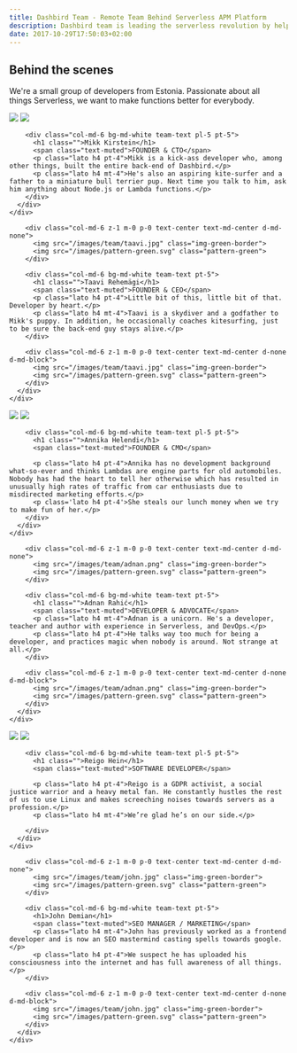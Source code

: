 ```yaml
---
title: Dashbird Team - Remote Team Behind Serverless APM Platform
description: Dashbird team is leading the serverless revolution by helping software engineers to build better FaaS apps. We're hiring!
date: 2017-10-29T17:50:03+02:00
---
```


<section class="container-fluid dark-bg">
  <div class="row">
    <div class="col text-center mt-5">
      <h1 class="mb-4">Behind the scenes</h1>
      <p class="h4 lato">We're a small group of developers from Estonia. Passionate about all<br>
things Serverless, we want to make functions better for everybody.</p>
    </div>
  </div>

  <div class="row justify-content-md-center align-items-center mt-5">
    <div class="col-md-9 mb-5">
      <div class="row">
        <div class="col-md-6 z-1 m-0 p-0 text-center text-md-center">
          <img src="/images/team/mikk.jpg" class="img-blue-border">
          <img src="/images/pattern-blue.svg" class="pattern-blue">
        </div>

        <div class="col-md-6 bg-md-white team-text pl-5 pt-5">
          <h1 class="">Mikk Kirstein</h1>
          <span class="text-muted">FOUNDER & CTO</span>
          <p class="lato h4 pt-4">Mikk is a kick-ass developer who, among other things, built the entire back-end of Dashbird.</p>
          <p class="lato h4 mt-4">He's also an aspiring kite-surfer and a father to a miniature bull terrier pup. Next time you talk to him, ask him anything about Node.js or Lambda functions.</p>
        </div>
      </div>
    </div>
  </div>

  <div class="row justify-content-md-center align-items-center mt-5">
    <div class="col-md-9 mb-5">
      <div class="row">

        <div class="col-md-6 z-1 m-0 p-0 text-center text-md-center d-md-none">
          <img src="/images/team/taavi.jpg" class="img-green-border">
          <img src="/images/pattern-green.svg" class="pattern-green">
        </div>

        <div class="col-md-6 bg-md-white team-text pt-5">
          <h1 class="">Taavi Rehemägi</h1>
          <span class="text-muted">FOUNDER & CEO</span>
          <p class="lato h4 pt-4">Little bit of this, little bit of that. Developer by heart.</p>
          <p class="lato h4 mt-4">Taavi is a skydiver and a godfather to Mikk's puppy. In addition, he occasionally coaches kitesurfing, just to be sure the back-end guy stays alive.</p>
        </div>

        <div class="col-md-6 z-1 m-0 p-0 text-center text-md-center d-none d-md-block">
          <img src="/images/team/taavi.jpg" class="img-green-border">
          <img src="/images/pattern-green.svg" class="pattern-green">
        </div>
      </div>
    </div>
  </div>

  <div class="row justify-content-md-center align-items-center mt-5">
    <div class="col-md-9 mb-5">
      <div class="row">
        <div class="col-md-6 z-1 m-0 p-0 text-center text-md-center">
          <img src="/images/team/annika1.jpg" class="img-blue-border">
          <img src="/images/pattern-blue.svg" class="pattern-blue">
        </div>

        <div class="col-md-6 bg-md-white team-text pl-5 pt-5">
          <h1 class="">Annika Helendi</h1>
          <span class="text-muted">FOUNDER & CMO</span>

          <p class="lato h4 pt-4">Annika has no development background what-so-ever and thinks Lambdas are engine parts for old automobiles. Nobody has had the heart to tell her otherwise which has resulted in unusually high rates of traffic from car enthusiasts due to misdirected marketing efforts.</p>
          <p class='lato h4 pt-4'>She steals our lunch money when we try to make fun of her.</p>
        </div>
      </div>
    </div>
  </div>

  <div class="row justify-content-md-center align-items-center mt-5">
    <div class="col-md-9 mb-5">
      <div class="row">

        <div class="col-md-6 z-1 m-0 p-0 text-center text-md-center d-md-none">
          <img src="/images/team/adnan.png" class="img-green-border">
          <img src="/images/pattern-green.svg" class="pattern-green">
        </div>

        <div class="col-md-6 bg-md-white team-text pt-5">
          <h1 class="">Adnan Rahić</h1>
          <span class="text-muted">DEVELOPER & ADVOCATE</span>
          <p class="lato h4 mt-4">Adnan is a unicorn. He's a developer, teacher and author with experience in Serverless, and DevOps.</p>
          <p class="lato h4 pt-4">He talks way too much for being a developer, and practices magic when nobody is around. Not strange at all.</p>
        </div>

        <div class="col-md-6 z-1 m-0 p-0 text-center text-md-center d-none d-md-block">
          <img src="/images/team/adnan.png" class="img-green-border">
          <img src="/images/pattern-green.svg" class="pattern-green">
        </div>
      </div>
    </div>
  </div>

  <div class="row justify-content-md-center align-items-center mt-5">
    <div class="col-md-9 mb-5">
      <div class="row">
        <div class="col-md-6 z-1 m-0 p-0 text-center text-md-center">
          <img src="/images/team/reigo.jpg" class="img-blue-border">
          <img src="/images/pattern-blue.svg" class="pattern-blue">
        </div>

        <div class="col-md-6 bg-md-white team-text pl-5 pt-5">
          <h1 class="">Reigo Hein</h1>
          <span class="text-muted">SOFTWARE DEVELOPER</span>

          <p class="lato h4 pt-4">Reigo is a GDPR activist, a social justice warrior and a heavy metal fan. He constantly hustles the rest of us to use Linux and makes screeching noises towards servers as a profession.</p>
          <p class="lato h4 mt-4">We’re glad he’s on our side.</p>

        </div>
      </div>
    </div>
  </div>

  <div class="row justify-content-md-center align-items-center mt-5">
    <div class="col-md-9 mb-5">
      <div class="row">

        <div class="col-md-6 z-1 m-0 p-0 text-center text-md-center d-md-none">
          <img src="/images/team/john.jpg" class="img-green-border">
          <img src="/images/pattern-green.svg" class="pattern-green">
        </div>

        <div class="col-md-6 bg-md-white team-text pt-5">
          <h1>John Demian</h1>
          <span class="text-muted">SEO MANAGER / MARKETING</span>
          <p class="lato h4 mt-4">John has previously worked as a frontend developer and is now an SEO mastermind casting spells towards google.</p>
          <p class="lato h4 pt-4">We suspect he has uploaded his consciousness into the internet and has full awareness of all things.</p>
        </div>

        <div class="col-md-6 z-1 m-0 p-0 text-center text-md-center d-none d-md-block">
          <img src="/images/team/john.jpg" class="img-green-border">
          <img src="/images/pattern-green.svg" class="pattern-green">
        </div>
      </div>
    </div>
  </div>
</section>
